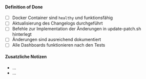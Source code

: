 #### Definition of Done

* [ ] Docker Container sind `healthy` und funktionsfähig
* [ ] Aktualisierung des Changelogs durchgeführt
* [ ] Befehle zur Implementation der Änderungen in update-patch.sh hinterlegt
* [ ] Änderungen sind ausreichend dokumentiert
* [ ] Alle Dashboards funktionieren nach den Tests

#### Zusatzliche Notizen
* ...
* ...
